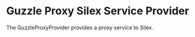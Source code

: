 Guzzle Proxy Silex Service Provider
===================================

The GuzzleProxyProvider provides a proxy service to Silex.